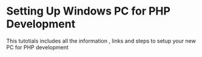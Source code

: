 # Setting Up Windows PC for PHP Development
This tutotials includes all the information , links and steps to setup your new PC for PHP development
